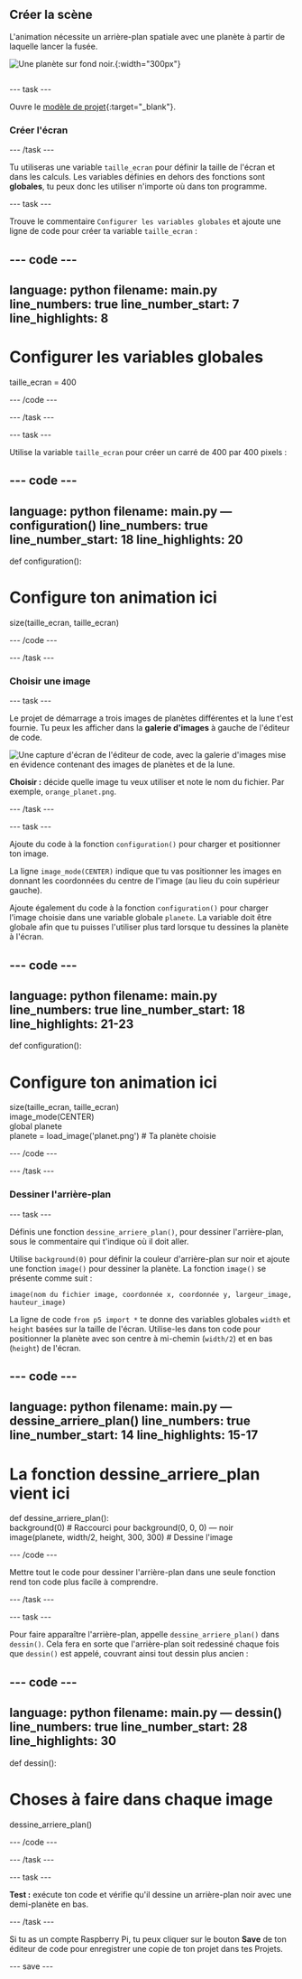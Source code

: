 ## Créer la scène

<div style="display: flex; flex-wrap: wrap">
<div style="flex-basis: 200px; flex-grow: 1; margin-right: 15px;">
L'animation nécessite un arrière-plan spatiale avec une planète à partir de laquelle lancer la fusée.
</div>
<div>

![Une planète sur fond noir.](images/step_2.png){:width="300px"}

</div>
</div>

--- task ---

Ouvre le [modèle de projet](https://editor.raspberrypi.org/en/projects/rocket-launch-starter){:target="_blank"}.

### Créer l'écran

--- /task ---

Tu utiliseras une variable `taille_ecran` pour définir la taille de l'écran et dans les calculs. Les variables définies en dehors des fonctions sont **globales**, tu peux donc les utiliser n'importe où dans ton programme.

--- task ---

Trouve le commentaire `Configurer les variables globales` et ajoute une ligne de code pour créer ta variable `taille_ecran` :

--- code ---
---
language: python filename: main.py line_numbers: true line_number_start: 7
line_highlights: 8
---

# Configurer les variables globales
taille_ecran = 400

--- /code ---

--- /task ---

--- task ---

Utilise la variable `taille_ecran` pour créer un carré de 400 par 400 pixels :

--- code ---
---
language: python filename: main.py — configuration() line_numbers: true line_number_start: 18
line_highlights: 20
---

def configuration():   
# Configure ton animation ici   
size(taille_ecran, taille_ecran)


--- /code ---

--- /task ---

### Choisir une image

--- task ---

Le projet de démarrage a trois images de planètes différentes et la lune t'est fournie. Tu peux les afficher dans la **galerie d'images** à gauche de l'éditeur de code.

![Une capture d'écran de l'éditeur de code, avec la galerie d'images mise en évidence contenant des images de planètes et de la lune.](images/image_gallery.png)

**Choisir :** décide quelle image tu veux utiliser et note le nom du fichier. Par exemple, `orange_planet.png`.

--- /task ---

--- task ---

Ajoute du code à la fonction `configuration()` pour charger et positionner ton image.

La ligne `image_mode(CENTER)` indique que tu vas positionner les images en donnant les coordonnées du centre de l'image (au lieu du coin supérieur gauche).

Ajoute également du code à la fonction `configuration()` pour charger l'image choisie dans une variable globale `planete`. La variable doit être globale afin que tu puisses l'utiliser plus tard lorsque tu dessines la planète à l'écran.

--- code ---
---
language: python filename: main.py line_numbers: true line_number_start: 18
line_highlights: 21-23
---

def configuration():   
# Configure ton animation ici   
size(taille_ecran, taille_ecran)   
image_mode(CENTER)   
global planete   
planete = load_image('planet.png') # Ta planète choisie


--- /code ---

--- /task ---

### Dessiner l'arrière-plan

--- task ---

Définis une fonction `dessine_arriere_plan()`, pour dessiner l'arrière-plan, sous le commentaire qui t'indique où il doit aller.

Utilise `background(0)` pour définir la couleur d'arrière-plan sur noir et ajoute une fonction `image()` pour dessiner la planète. La fonction `image()` se présente comme suit :

`image(nom du fichier image, coordonnée x, coordonnée y, largeur_image, hauteur_image)`

La ligne de code `from p5 import *` te donne des variables globales `width` et `height` basées sur la taille de l'écran. Utilise-les dans ton code pour positionner la planète avec son centre à mi-chemin (`width/2`) et en bas (`height`) de l'écran.

--- code ---
---
language: python filename: main.py — dessine_arriere_plan() line_numbers: true line_number_start: 14
line_highlights: 15-17
---

# La fonction dessine_arriere_plan vient ici
def dessine_arriere_plan():   
background(0) # Raccourci pour background(0, 0, 0) — noir    
image(planete, width/2, height, 300, 300) # Dessine l'image


--- /code ---

Mettre tout le code pour dessiner l'arrière-plan dans une seule fonction rend ton code plus facile à comprendre.

--- /task ---

--- task ---

Pour faire apparaître l'arrière-plan, appelle `dessine_arriere_plan()` dans `dessin()`. Cela fera en sorte que l'arrière-plan soit redessiné chaque fois que `dessin()` est appelé, couvrant ainsi tout dessin plus ancien :

--- code ---
---
language: python filename: main.py — dessin() line_numbers: true line_number_start: 28
line_highlights: 30
---

def dessin():   
# Choses à faire dans chaque image    
dessine_arriere_plan()

--- /code ---

--- /task ---

--- task ---

**Test :** exécute ton code et vérifie qu'il dessine un arrière-plan noir avec une demi-planète en bas.

--- /task ---

Si tu as un compte Raspberry Pi, tu peux cliquer sur le bouton **Save** de ton éditeur de code pour enregistrer une copie de ton projet dans tes Projets.

--- save ---
